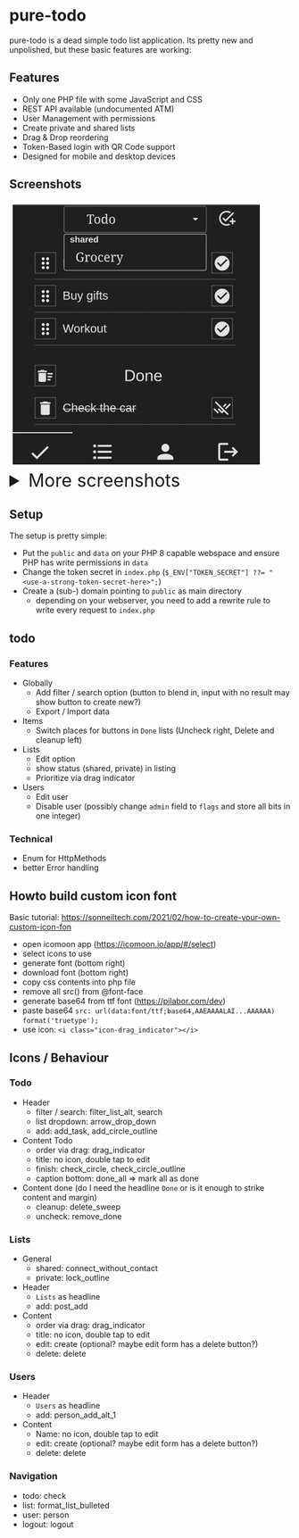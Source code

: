 # pure-todo
pure-todo is a dead simple todo list application. Its pretty new and unpolished, but these basic features are working:

## Features
- Only one PHP file with some JavaScript and CSS
- REST API available (undocumented ATM)
- User Management with permissions
- Create private and shared lists
- Drag & Drop reordering
- Token-Based login with QR Code support
- Designed for mobile and desktop devices

## Screenshots
<img src="doc/img/01_items.png" alt="Todo items" width="443" height="466" style="border:1px dotted white;margin:5px;"/>

<details>
  <summary style="font-size:2rem;">More screenshots</summary>

<img src="doc/img/02_lists.png" alt="Todo lists" width="443" height="466" style="border:1px dotted white;margin:5px;"/>
<img src="doc/img/03_users.png" alt="Users" width="443" height="466" style="border:1px dotted white;margin:5px;"/>
<img src="doc/img/04_create_list.png" alt="Create list" width="443" height="466" style="border:1px dotted white;margin:5px;"/>
<img src="doc/img/05_create_user.png" alt="Create user" width="443" height="466" style="border:1px dotted white;margin:5px;"/>
<img src="doc/img/06_setup.png" alt="Setup" width="443" height="466" style="border:1px dotted white;margin:5px;"/>

<img src="doc/img/07_qrcode.png" alt="QR Code" width="443" height="466" style="border:1px dotted white;margin:5px;"/>
</details>


## Setup
The setup is pretty simple:


- Put the `public` and `data` on your PHP 8 capable webspace and ensure PHP has write permissions in `data`
- Change the token secret in `index.php` (`$_ENV["TOKEN_SECRET"] ??= "<use-a-strong-token-secret-here>";`)
- Create a (sub-) domain pointing to `public` as main directory
  - depending on your webserver, you need to add a rewrite rule to write every request to `index.php`



## todo

### Features
- Globally
  - Add filter / search option (button to blend in, input with no result may show button to create new?)
  - Export / Import data
- Items
  - Switch places for buttons in `Done` lists (Uncheck right, Delete and cleanup left)
- Lists
  - Edit option
  - show status (shared, private) in listing
  - Prioritize via drag indicator
- Users
  - Edit user
  - Disable user (possibly change `admin` field to `flags` and store all bits in one integer)
  
### Technical

- Enum for HttpMethods
- better Error handling

## Howto build custom icon font
Basic tutorial: https://sonneiltech.com/2021/02/how-to-create-your-own-custom-icon-fon

- open icomoon app (https://icomoon.io/app/#/select)
- select icons to use
- generate font (bottom right)
- download font (bottom right)
- copy css contents into php file
- remove all src() from @font-face
- generate base64 from ttf font (https://pilabor.com/dev)
- paste base64 `src: url(data:font/ttf;base64,AAEAAAALAI...AAAAAA) format('truetype');`
- use icon: `<i class="icon-drag_indicator"></i>`



## Icons / Behaviour
### Todo
- Header
  - filter / search: filter_list_alt, search
  - list dropdown: arrow_drop_down
  - add: add_task, add_circle_outline
- Content Todo
  - order via drag: drag_indicator
  - title: no icon, double tap to edit
  - finish: check_circle, check_circle_outline
  - caption bottom: done_all => mark all as done
- Content done (do I need the headline `Done` or is it enough to strike content and margin)
  - cleanup: delete_sweep
  - uncheck: remove_done

### Lists
- General
  - shared: connect_without_contact
  - private: lock_outline
- Header
  - `Lists` as headline
  - add: post_add
- Content
  - order via drag: drag_indicator
  - title: no icon, double tap to edit
  - edit: create (optional? maybe edit form has a delete button?)
  - delete: delete

### Users
- Header
    - `Users` as headline
    - add: person_add_alt_1
- Content
    - Name: no icon, double tap to edit
    - edit: create (optional? maybe edit form has a delete button?)
    - delete: delete


### Navigation
- todo: check
- list: format_list_bulleted
- user: person
- logout: logout

